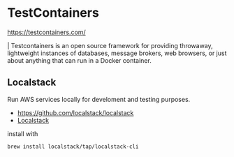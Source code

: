 # TestContainers

<https://testcontainers.com/>

| Testcontainers is an open source framework for providing throwaway, lightweight instances of databases, message brokers, web browsers, or just about anything that can run in a Docker container.

## Localstack

Run AWS services locally for develoment and testing purposes.

* <https://github.com/localstack/localstack>
* [Localstack](https://localstack.cloud/)

install with 

```bash
brew install localstack/tap/localstack-cli
```



